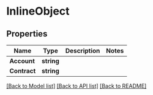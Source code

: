 # InlineObject

## Properties

Name | Type | Description | Notes
------------ | ------------- | ------------- | -------------
**Account** | **string** |  | 
**Contract** | **string** |  | 

[[Back to Model list]](../README.md#documentation-for-models) [[Back to API list]](../README.md#documentation-for-api-endpoints) [[Back to README]](../README.md)


